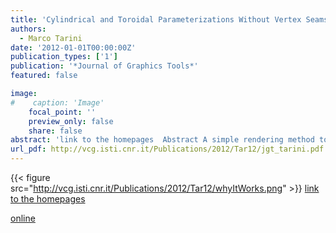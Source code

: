 ```yaml
---
title: 'Cylindrical and Toroidal Parameterizations Without Vertex Seams'
authors:
  - Marco Tarini
date: '2012-01-01T00:00:00Z'
publication_types: ['1']
publication: '*Journal of Graphics Tools*'
featured: false

image:
#    caption: 'Image'
    focal_point: ''
    preview_only: false
    share: false
abstract: 'link to the homepages  Abstract A simple rendering method to avoid vertex seams in cylindrical and toroidal UV mappings used for texture mapping is presented. (A vertex seam is a vertex duplication of a polygonal mesh with different texture coordinates assigned to the two geometrically coinciding copies.) As a result, the method leads to simpler, leaner, replication-free data structures. Is also allows for a higher degree of proceduralism in generation of texture coordinates. The method is general, trivial to implement (exhaustive pseudocode is provided), very low in cost on resources (with a virtually null impact on performance), and it leverages only basic mechanisms widely available in most GPU implementations.    An open-source implementation is available online.'
url_pdf: http://vcg.isti.cnr.it/Publications/2012/Tar12/jgt_tarini.pdf
---
```

{{< figure src="http://vcg.isti.cnr.it/Publications/2012/Tar12/whyItWorks.png" >}}
[link to the homepages](http://vcg.isti.cnr.it/~tarini/no-seams/)

[online](http://vcg.isti.cnr.it/~tarini/no-seams/)

